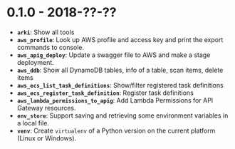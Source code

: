 0.1.0 - 2018-??-??
==================

- **`arki`**: Show all tools
- **`aws_profile`**: Look up AWS profile and access key and print the export commands to console.
- **`aws_apig_deploy`**: Update a swagger file to AWS and make a stage deployment.
- **`aws_ddb`**: Show all DynamoDB tables, info of a table, scan items, delete items
- **`aws_ecs_list_task_definitions`**: Show/filter registered task definitions
- **`aws_ecs_register_task_definition`**: Register task definitions
- **`aws_lambda_permissions_to_apig`**: Add Lambda Permissions for API Gateway resources.
- **`env_store`**: Support saving and retrieving some environment variables in a local file.
- **`venv`**: Create `virtualenv` of a Python version on the current platform (Linux or Windows).
